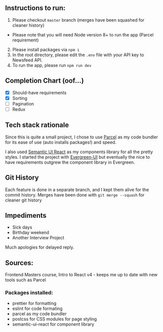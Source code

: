## Instructions to run:
1. Please checkout `master` branch (merges have been squashed for cleaner history)
- Please note that you will need Node version 8+ to run the app (Parcel requirement)
2. Please install packages via `npm i`
3. In the root directory, please edit the `.env` file with your API key to Newsfeed API.
4. To run the app, please run `npm run dev`

## Completion Chart (oof...)
- [x] Should-have requirements
- [x] Sorting
- [ ] Pagination
- [ ] Redux

## Tech stack rationale
Since this is quite a small project, I chose to use [Parcel](https://github.com/parcel-bundler/parcel) as my code bundler for its ease of use (auto installs packages!) and speed.

I also used [Semantic UI React](https://react.semantic-ui.com/) as my components library for all the pretty styles. I started the project with [Evergreen-UI](https://evergreen.segment.com/) but eventually the nice to have requirements outgrew the component library in Evergreen.

## Git History
Each feature is done in a separate branch, and I kept them alive for the commit history. Merges have been done with `git merge --squash` for cleaner git history

## Impediments
- Sick days
- Birthday weekend
- Another Interview Project

Much apologies for delayed reply.

## Sources:
Frontend Masters course, Intro to React v4 - keeps me up to date with new tools such as Parcel

### Packages installed:
- prettier for formatting
- eslint for code formating
- parcel as my code bundler
- postcss for CSS modules for page styling
- semantic-ui-react for component library
